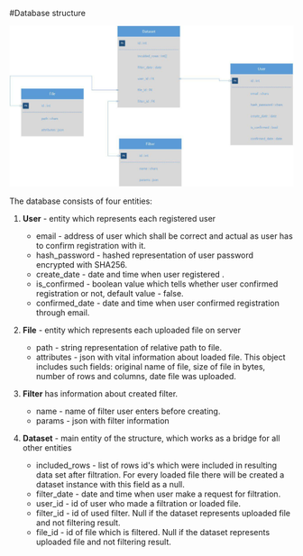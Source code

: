 #Database structure

![ER diagram](./res/database.jpg)

The database consists of four entities: <br>

1. <b>User</b> - entity which represents each registered user 
    * email - address of user which shall be correct and actual as user has to confirm registration with it.
    * hash_password - hashed representation of user password encrypted with SHA256.
    * create_date - date and time when user registered .
    * is_confirmed - boolean value which tells whether user confirmed registration or not, default value - false.
    * confirmed_date - date and time when user confirmed registration through email.

2. <b>File</b> - entity which represents each uploaded file on server 
    * path - string representation of relative path to file.
    * attributes - json with vital information about loaded file. This object includes such fields: original name of file, size of file in bytes, number of rows and columns, date file was uploaded.

3. <b>Filter</b> has information about created filter.
    * name - name of filter user enters before creating.
    * params - json with filter information

4. <b>Dataset</b> - main entity of the structure, which works as a bridge for all other entities 
    * included_rows - list of rows id's which were included in resulting data set after filtration. For every loaded file there will be created a dataset instance with this field as a null. 
    * filter_date - date and time when user make a request for filtration.
    * user_id - id of user who made a filtration or loaded file.
    * filter_id - id of used filter. Null if the dataset represents uploaded file and not filtering result.
    * file_id - id of file which is filtered. Null if the dataset represents uploaded file and not filtering result.